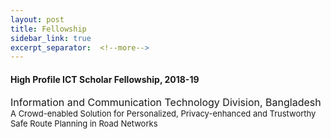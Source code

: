 ```yaml
---
layout: post
title: Fellowship
sidebar_link: true
excerpt_separator:  <!--more-->
---
```


#### High Profile ICT Scholar Fellowship, 2018-19
<p>
    <font size="3"> Information and Communication Technology Division, Bangladesh </font>
    <br>
    <font size="2"> A Crowd-enabled Solution for Personalized, Privacy-enhanced and Trustworthy Safe Route Planning in Road Networks </font>
</p>
